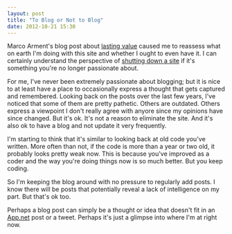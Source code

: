 ```yaml
---
layout: post
title: "To Blog or Not to Blog"
date: 2012-10-21 15:30
---
```


Marco Arment's blog post about [lasting value](http://www.marco.org/2012/05/03/lasting-value) caused me to reassess what on earth I'm doing with this site and whether I ought to even have it.  I
can certainly understand the perspective of [shutting down a site](http://weblog.jamisbuck.org/2011/9/1/shutting-down) if it's something you're no longer passionate about.

For me, I've never been extremely passionate about blogging; but it is nice to at least have a place to occasionally express a thought that gets captured and remembered.  Looking back on the posts
over the last few years, I've noticed that some of them are pretty pathetic.  Others are outdated.  Others express a viewpoint I don't really agree with anyore since my opinions have since
changed.  But it's ok.  It's not a reason to eliminate the site.  And it's also ok to have a blog and not update it very frequently.

I'm starting to think that it's similar to looking back at old code you've written.  More often than not, if the code is more than a year or two old, it probably looks pretty weak now.  This is because
you've improved as a coder and the way you're doing things now is so much better.  But you keep coding.

So I'm keeping the blog around with no pressure to regularly add posts.  I know there will be posts that potentially reveal a lack of intelligence on my part.  But that's ok too.

Perhaps a blog post can simply be a thought or idea that doesn't fit in an [App.net](http://alpha.app.net/duff) post or a tweet.  Perhaps it's just a glimpse into where I'm at right now.


